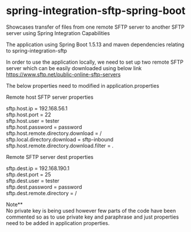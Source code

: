 # spring-integration-sftp-spring-boot
Showcases transfer of files from one remote SFTP server to another SFTP server using Spring Integration Capabilities

The application using Spring Boot 1.5.13 and maven dependencies relating to spring-integration-sftp

In order to use the application locally, we need to set up two remote SFTP server which can be easily downloaded using below link<br />
https://www.sftp.net/public-online-sftp-servers

The below properties need to modified in application.properties<br />

Remote host SFTP server properties

sftp.host.ip = 192.168.56.1 <br />
sftp.host.port = 22 <br />
sftp.host.user = tester<br />
sftp.host.password = password<br />
sftp.host.remote.directory.download = /<br />
sftp.local.directory.download = sftp-inbound<br />
sftp.host.remote.directory.download.filter = *.*<br />

Remote SFTP server dest properties<br />

sftp.dest.ip = 192.168.190.1<br />
sftp.dest.port = 25<br />
sftp.dest.user = tester<br />
sftp.dest.password = password<br />
sftp.dest.remote.directory = /<br />

Note**<br />
No private key is being used however few parts of the code have been commented so as to use private key and paraphrase and just properties need to be added in application properties.
